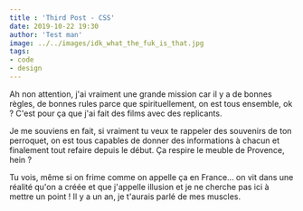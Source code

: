 ```yaml
---
title : 'Third Post - CSS'
date: 2019-10-22 19:30
author: 'Test man'
image: ../../images/idk_what_the_fuk_is_that.jpg
tags:
- code
- design
---
```


Ah non attention, j'ai vraiment une grande mission car il y a de bonnes règles, de bonnes rules parce que spirituellement, on est tous ensemble, ok ? C'est pour ça que j'ai fait des films avec des replicants.

Je me souviens en fait, si vraiment tu veux te rappeler des souvenirs de ton perroquet, on est tous capables de donner des informations à chacun et finalement tout refaire depuis le début. Ça respire le meuble de Provence, hein ?

Tu vois, même si on frime comme on appelle ça en France... on vit dans une réalité qu'on a créée et que j'appelle illusion et je ne cherche pas ici à mettre un point ! Il y a un an, je t'aurais parlé de mes muscles.